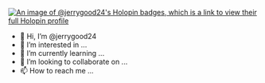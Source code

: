 [![An image of @jerrygood24's Holopin badges, which is a link to view their full Holopin profile](https://holopin.me/jerrygood24)](https://holopin.io/@jerrygood24)
- 👋 Hi, I’m @jerrygood24
- 👀 I’m interested in ...
- 🌱 I’m currently learning ...
- 💞️ I’m looking to collaborate on ...
- 📫 How to reach me ...

<!---
jerrygood24/jerrygood24 is a ✨ special ✨ repository because its `README.md` (this file) appears on your GitHub profile.
You can click the Preview link to take a look at your changes.
--->
